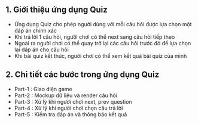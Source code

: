 ## 1. Giới thiệu ứng dụng Quiz
- Ứng dụng Quiz cho phép người dùng với mỗi câu hỏi được lựa chọn một đáp án chính xác
- Khi trả lời 1 câu hỏi, người chơi có thể next sang câu hỏi tiếp theo
- Ngoài ra người chơi có thể quay trở lại các câu hỏi trước đó để lựa chọn lại đáp án cho câu hỏi
- Khi bài quiz kết thúc, người chơi có thể xem kết quả bài quiz của mình


## 2. Chi tiết các bước trong ứng dụng Quiz
- Part-1 : Giao diện game
- Part-2 : Mockup dữ liệu và render câu hỏi
- Part-3 : Xử lý khi người chơi next, prev question
- Part-4 : Xử lý khi người chơi chọn câu trả lời
- Part-5 : Kiểm tra đáp án và thông báo kết quả